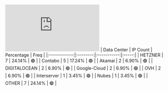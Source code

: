 ![Diagramm](https://github.com/obajay/StateSync-snapshots/blob/main/Projects/Likecoin/1/README.md)
| Data Center | IP Count | Percentage | Freq |
|:------------:|:--------:|:-----------:|:-----:|
| HETZNER | 7 | 24.14% | 🟢 |
| Contabo | 5 | 17.24% | 🟢 |
| Akamai | 2 | 6.90% | 🟢 |
| DIGITALOCEAN | 2 | 6.90% | 🟢 |
| Google-Cloud | 2 | 6.90% | 🟢 |
| OVH | 2 | 6.90% | 🟢 |
| Interserver | 1 | 3.45% | 🟢 |
| Nubes | 1 | 3.45% | 🟢 |
| OTHER | 7 | 24.14% | 🟢 |